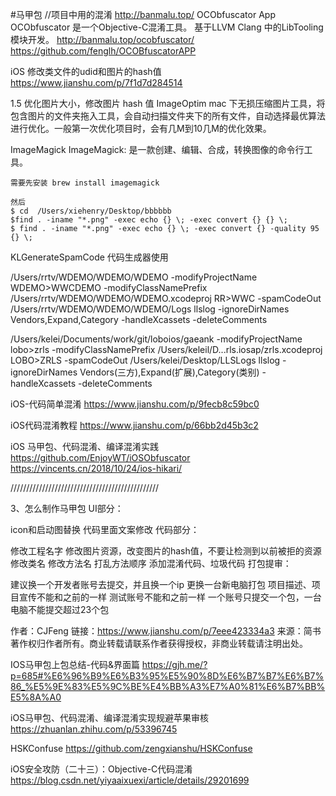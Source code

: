 #马甲包
//项目中用的混淆
http://banmalu.top/
OCObfuscator App
OCObfuscator 是一个Objective-C混淆工具。 基于LLVM Clang 中的LibTooling 模块开发。
http://banmalu.top/ocobfuscator/
https://github.com/fenglh/OCOBfuscatorAPP



iOS 修改类文件的udid和图片的hash值
https://www.jianshu.com/p/7f1d7d284514

1.5 优化图片大小，修改图片 hash 值
ImageOptim mac 下无损压缩图片工具，将包含图片的文件夹拖入工具，会自动扫描文件夹下的所有文件，自动选择最优算法进行优化。一般第一次优化项目时，会有几M到10几M的优化效果。

ImageMagick ImageMagick: 是一款创建、编辑、合成，转换图像的命令行工具。
```
需要先安装 brew install imagemagick

然后
$ cd  /Users/xiehenry/Desktop/bbbbbb
$find . -iname "*.png" -exec echo {} \; -exec convert {} {} \; 
$ find . -iname "*.png" -exec echo {} \; -exec convert {} -quality 95 {} \;
```


KLGenerateSpamCode 代码生成器使用

/Users/rrtv/WDEMO/WDEMO/WDEMO
-modifyProjectName WDEMO>WWCDEMO
-modifyClassNamePrefix /Users/rrtv/WDEMO/WDEMO/WDEMO.xcodeproj RR>WWC 
-spamCodeOut /Users/rrtv/WDEMO/WDEMO/WDEMO/Logs llslog
-ignoreDirNames Vendors,Expand,Category
-handleXcassets
-deleteComments



/Users/kelei/Documents/work/git/loboios/gaeank
-modifyProjectName lobo>zrls
-modifyClassNamePrefix /Users/keleil/D...rls.iosap/zrls.xcodeproj LOBO>ZRLS
-spamCodeOut /Users/kelei/Desktop/LLSLogs llslog
-ignoreDirNames Vendors(三方),Expand(扩展),Category(类别)
-handleXcassets
-deleteComments


iOS-代码简单混淆
https://www.jianshu.com/p/9fecb8c59bc0

iOS代码混淆教程
https://www.jianshu.com/p/66bb2d45b3c2

iOS 马甲包、代码混淆、编译混淆实践
https://github.com/EnjoyWT/iOSObfuscator
https://vincents.cn/2018/10/24/ios-hikari/



///////////////////////////////////////////////

3、怎么制作马甲包
UI部分：

icon和启动图替换
代码里面文案修改
代码部分：

修改工程名字
修改图片资源，改变图片的hash值，不要让检测到以前被拒的资源
修改类名
修改方法名
打乱方法顺序
添加混淆代码、垃圾代码
打包提审：

建议换一个开发者账号去提交，并且换一个ip
更换一台新电脑打包
项目描述、项目宣传不能和之前的一样
测试账号不能和之前一样
一个账号只提交一个包，一台电脑不能提交超过23个包

作者：CJFeng
链接：https://www.jianshu.com/p/7eee423334a3
来源：简书
著作权归作者所有。商业转载请联系作者获得授权，非商业转载请注明出处。





IOS马甲包上包总结-代码&界面篇
https://gjh.me/?p=685#%E6%96%B9%E6%B3%95%E5%90%8D%E6%B7%B7%E6%B7%86_%E5%9E%83%E5%9C%BE%E4%BB%A3%E7%A0%81%E6%B7%BB%E5%8A%A0

iOS马甲包、代码混淆、编译混淆实现规避苹果审核
https://zhuanlan.zhihu.com/p/53396745

HSKConfuse
https://github.com/zengxianshu/HSKConfuse

iOS安全攻防（二十三）：Objective-C代码混淆
https://blog.csdn.net/yiyaaixuexi/article/details/29201699
